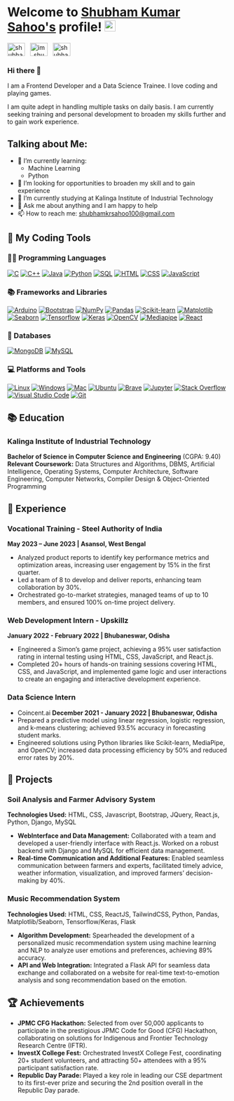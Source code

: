 # Welcome to [Shubham Kumar Sahoo's](https://github.com/Shubham-Kumar-Sahoo) profile! <img src="https://media.giphy.com/media/hvRJCLFzcasrR4ia7z/giphy.gif" width="25px">

<a href="https://www.linkedin.com/in/shubham-kumar-sahoo-369a3b256/" target="_blank"><img align="center" src="https://raw.githubusercontent.com/rahuldkjain/github-profile-readme-generator/master/src/images/icons/Social/linked-in-alt.svg" alt="shubham-kumar-sahoo-369a3b256/" height="30" width="40" /></a>
&nbsp;
<a href="https://www.instagram.com/im_shubham_34/" target="_blank"><img align="center" src="https://raw.githubusercontent.com/rahuldkjain/github-profile-readme-generator/master/src/images/icons/Social/instagram.svg" alt="im_shubham_34" height="30" width="40" /></a>
&nbsp;
<a href="https://www.facebook.com/shubham.kumarsahoo.71/" target="_blank"><img align="center" src="https://raw.githubusercontent.com/rahuldkjain/github-profile-readme-generator/master/src/images/icons/Social/facebook.svg" alt="shubham.kumarsahoo.71" height="30" width="40" /></a>
&nbsp;

### Hi there 👋
I am a Frontend Developer and a Data Science Trainee. I love coding and playing games.

I am quite adept in handling multiple tasks on daily basis. I am currently seeking training and personal development to broaden my skills further and to gain work experience.

## Talking about Me:

- 🌱 I’m currently learning:
  * Machine Learning
  * Python
- 🤔 I’m looking for opportunities to broaden my skill and to gain experience
- 🔭 I’m currently studying at Kalinga Institute of Industrial Technology 
- 💬 Ask me about anything and I am happy to help 
- 📫 How to reach me: shubhamkrsahoo100@gmail.com

## 🔨 My Coding Tools

### 👨‍💻 Programming Languages

<p>
 <a href="#"><img alt="C" src="https://custom-icon-badges.herokuapp.com/badge/C-03599C.svg?logo=c-in-hexagon&logoColor=white"></a>
 <a href="#"><img alt="C++" src="https://custom-icon-badges.herokuapp.com/badge/C++-9C033A.svg?logo=cpp2&logoColor=white"></a>
 <a href="#"><img alt="Java" src="https://img.shields.io/badge/Java-007396.svg?logo=java&logoColor=white"></a>
 <a href="#"><img alt="Python" src="https://img.shields.io/badge/Python-14354C.svg?logo=python&logoColor=white"></a>
 <a href="#"><img alt="SQL" src="https://custom-icon-badges.herokuapp.com/badge/SQL-025E8C.svg?logo=database&logoColor=white"></a>
 <a href="#"><img alt="HTML" src="https://img.shields.io/badge/HTML-E34F26.svg?logo=html5&logoColor=white"></a>
 <a href="#"><img alt="CSS" src="https://img.shields.io/badge/CSS-1572B6.svg?logo=css3&logoColor=white"></a>
 <a href="#"><img alt="JavaScript" src="https://img.shields.io/badge/JavaScript-F7DF1E.svg?logo=javascript&logoColor=black"></a>
</p>

### 📚 Frameworks and Libraries

<p>
 <a href="#"><img alt="Arduino" src="https://img.shields.io/badge/-Arduino-00979D?logo=Arduino&logoColor=white"></a>
 <a href="#"><img alt="Bootstrap" src="https://img.shields.io/badge/Bootstrap-7952B3.svg?logo=bootstrap&logoColor=white"></a>
 <a href="#"><img alt="NumPy" src="https://img.shields.io/badge/Numpy-013243.svg?logo=numpy&logoColor=white"></a>
 <a href="#"><img alt="Pandas" src="https://img.shields.io/badge/Pandas-150458.svg?logo=pandas&logoColor=white"></a>
 <a href="#"><img alt="Scikit-learn" src="https://img.shields.io/badge/Scikit--learn-F7931E.svg?logo=scikit-learn&logoColor=white"></a>
 <a href="#"><img alt="Matplotlib" src="https://img.shields.io/badge/Matplotlib-3776AB.svg?logo=matplotlib&logoColor=white"></a>
 <a href="#"><img alt="Seaborn" src="https://img.shields.io/badge/Seaborn-3776AB.svg?logo=seaborn&logoColor=white"></a>
 <a href="#"><img alt="Tensorflow" src="https://img.shields.io/badge/Tensorflow-FF6F00.svg?logo=tensorflow&logoColor=white"></a>
 <a href="#"><img alt="Keras" src="https://img.shields.io/badge/Keras-D00000.svg?logo=keras&logoColor=white"></a>
 <a href="#"><img alt="OpenCV" src="https://img.shields.io/badge/OpenCV-5C3EE8.svg?logo=opencv&logoColor=white"></a>
 <a href="#"><img alt="Mediapipe" src="https://img.shields.io/badge/Mediapipe-4285F4.svg?logo=mediapipe&logoColor=white"></a>
 <a href="#"><img alt="React" src="https://img.shields.io/badge/React-20232A?logo=react&logoColor=61DAFB"></a>
</p>

### 📱 Databases

<p>
 <a href="#"><img alt="MongoDB" src ="https://img.shields.io/badge/MongoDB-4ea94b.svg?logo=mongodb&logoColor=white"></a>
 <a href="#"><img alt="MySQL" src="https://img.shields.io/badge/MySQL-00f.svg?logo=mysql&logoColor=white"></a>
</p>

### 💻 Platforms and Tools

<p>
 <a href="#"><img alt="Linux" src="https://img.shields.io/badge/Linux-FCC624?logo=linux&logoColor=black"></a>
 <a href="#"><img alt="Windows" src="https://img.shields.io/badge/Windows-0078D6?logo=windows&logoColor=white"></a>
 <a href="#"><img alt="Mac" src="https://img.shields.io/badge/Mac-000000?logo=apple&logoColor=white"></a>
 <a href="#"><img alt="Ubuntu" src="https://img.shields.io/badge/Ubuntu-E95420?logo=ubuntu&logoColor=white"></a>
 <a href="#"><img alt="Brave" src="https://img.shields.io/badge/Brave-FB542B?logo=brave&logoColor=white"></a>
 <a href="#"><img alt="Jupyter" src="https://img.shields.io/badge/Jupyter-F37626.svg?logo=Jupyter&logoColor=white"></a>
 <a href="#"><img alt="Stack Overflow" src="https://img.shields.io/badge/Stack%20Overflow-FE7A16?logo=stack-overflow&logoColor=white"></a>
 <a href="#"><img alt="Visual Studio Code" src="https://img.shields.io/badge/Visual%20Studio%20Code-0078d7.svg?logo=visual-studio-code&logoColor=white"></a>
 <a href="#"><img alt="Git" src="https://img.shields.io/badge/Git-F05032.svg?logo=git&logoColor=white"></a>
</p>

## 📚 Education

### Kalinga Institute of Industrial Technology
**Bachelor of Science in Computer Science and Engineering** (CGPA: 9.40)  
**Relevant Coursework:** Data Structures and Algorithms, DBMS, Artificial Intelligence, Operating Systems, Computer Architecture, Software Engineering, Computer Networks, Compiler Design & Object-Oriented Programming

## 💼 Experience

### Vocational Training - Steel Authority of India
**May 2023 – June 2023 | Asansol, West Bengal**
- Analyzed product reports to identify key performance metrics and optimization areas, increasing user engagement by 15% in the first quarter.
- Led a team of 8 to develop and deliver reports, enhancing team collaboration by 30%.
- Orchestrated go-to-market strategies, managed teams of up to 10 members, and ensured 100% on-time project delivery.

### Web Development Intern - Upskillz
**January 2022 - February 2022 | Bhubaneswar, Odisha**
- Engineered a Simon’s game project, achieving a 95% user satisfaction rating in internal testing using HTML, CSS, JavaScript, and React.js.
- Completed 20+ hours of hands-on training sessions covering HTML, CSS, and JavaScript, and implemented game logic and user interactions to create an engaging and interactive development experience.

### Data Science Intern

 - Coincent.ai
**December 2021 - January 2022 | Bhubaneswar, Odisha**
- Prepared a predictive model using linear regression, logistic regression, and k-means clustering; achieved 93.5% accuracy in forecasting student marks.
- Engineered solutions using Python libraries like Scikit-learn, MediaPipe, and OpenCV; increased data processing efficiency by 50% and reduced error rates by 20%.

## 📂 Projects

### Soil Analysis and Farmer Advisory System
**Technologies Used:** HTML, CSS, Javascript, Bootstrap, JQuery, React.js, Python, Django, MySQL
- **WebInterface and Data Management:** Collaborated with a team and developed a user-friendly interface with React.js. Worked on a robust backend with Django and MySQL for efficient data management.
- **Real-time Communication and Additional Features:** Enabled seamless communication between farmers and experts, facilitated timely advice, weather information, visualization, and improved farmers’ decision-making by 40%.

### Music Recommendation System
**Technologies Used:** HTML, CSS, ReactJS, TailwindCSS, Python, Pandas, Matplotlib/Seaborn, Tensorflow/Keras, Flask
- **Algorithm Development:** Spearheaded the development of a personalized music recommendation system using machine learning and NLP to analyze user emotions and preferences, achieving 89% accuracy.
- **API and Web Integration:** Integrated a Flask API for seamless data exchange and collaborated on a website for real-time text-to-emotion analysis and song recommendation based on the emotion.

## 🏆 Achievements

- **JPMC CFG Hackathon:** Selected from over 50,000 applicants to participate in the prestigious JPMC Code for Good (CFG) Hackathon, collaborating on solutions for Indigenous and Frontier Technology Research Centre (IFTR).
- **InvestX College Fest:** Orchestrated InvestX College Fest, coordinating 20+ student volunteers, and attracting 50+ attendees with a 95% participant satisfaction rate.
- **Republic Day Parade:** Played a key role in leading our CSE department to its first-ever prize and securing the 2nd position overall in the Republic Day parade.
